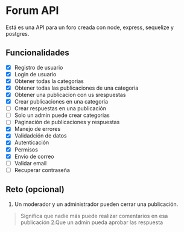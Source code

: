 # Forum API 

Está es una API para un foro creada con node, express, sequelize y postgres.

## Funcionalidades

- [x] Registro de usuario
- [x] Login de usuario
- [x] Obtener todas la categorias
- [x] Obtener todas las publicaciones de una categoria
- [x] Obtener una publicacion con us srespuestas
- [x] Crear publicaciones en una categoria
- [ ] Crear respuestas en una publicación
- [ ] Solo un admin puede crear categorias 
- [ ] Paginación de publicaciones y respuestas
- [x] Manejo de errores
- [x] Validadción de datos
- [x] Autenticación
- [x] Permisos
- [x] Envio de correo
- [ ] Validar email
- [ ] Recuperar contraseña
## Reto (opcional)

1. Un moderador y un administrador pueden cerrar una publicación.
> Significa que nadie más puede realizar comentarios en esa publicación
2.Que un admin pueda aprobar las respuesta